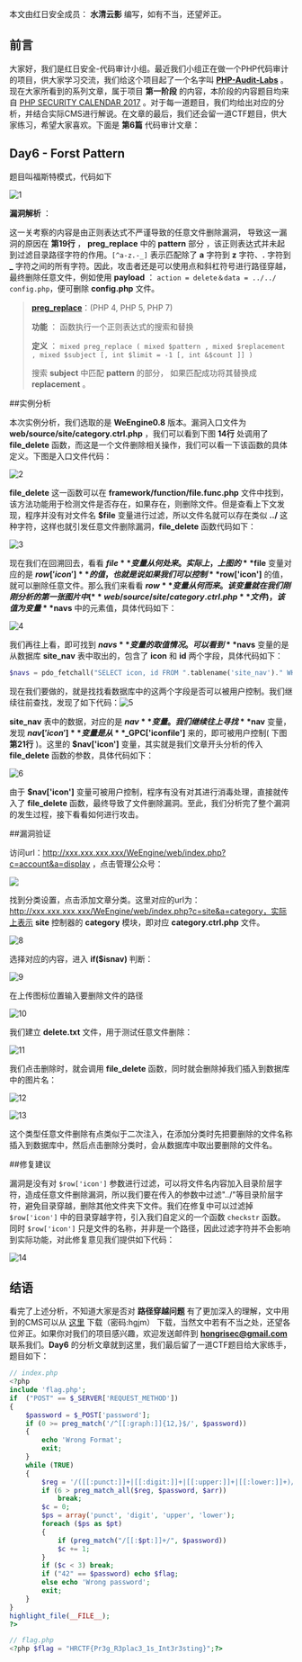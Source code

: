 本文由红日安全成员： **水清云影** 编写，如有不当，还望斧正。

## 前言

大家好，我们是红日安全-代码审计小组。最近我们小组正在做一个PHP代码审计的项目，供大家学习交流，我们给这个项目起了一个名字叫 [**PHP-Audit-Labs**](https://github.com/hongriSec/PHP-Audit-Labs) 。现在大家所看到的系列文章，属于项目 **第一阶段** 的内容，本阶段的内容题目均来自 [PHP SECURITY CALENDAR 2017](https://www.ripstech.com/php-security-calendar-2017/) 。对于每一道题目，我们均给出对应的分析，并结合实际CMS进行解说。在文章的最后，我们还会留一道CTF题目，供大家练习，希望大家喜欢。下面是 **第6篇** 代码审计文章：

## Day6 - Forst Pattern

题目叫福斯特模式，代码如下

![1](1.png)

**漏洞解析** ：

这一关考察的内容是由正则表达式不严谨导致的任意文件删除漏洞， 导致这一漏洞的原因在 **第19行** ， **preg_replace** 中的 **pattern** 部分 ，该正则表达式并未起到过滤目录路径字符的作用。`[^a-z.-_]`  表示匹配除了 **a** 字符到 **z** 字符、**.** 字符到 **_** 字符之间的所有字符。因此，攻击者还是可以使用点和斜杠符号进行路径穿越，最终删除任意文件，例如使用 **payload** ： `action = delete＆data = ../../ config.php`，便可删除 **config.php** 文件。

>[**preg_replace**](http://php.net/manual/zh/function.preg-replace.php)：(PHP 4, PHP 5, PHP 7)
>
>**功能** ： 函数执行一个正则表达式的搜索和替换
>
>**定义** ： `mixed preg_replace ( mixed $pattern , mixed $replacement , mixed $subject [, int $limit = -1 [, int &$count ]] )`
>
>搜索 **subject** 中匹配 **pattern** 的部分， 如果匹配成功将其替换成 **replacement** 。

##实例分析

本次实例分析，我们选取的是 **WeEngine0.8** 版本。漏洞入口文件为 **web/source/site/category.ctrl.php** ，我们可以看到下图 **14行** 处调用了 **file_delete** 函数，而这是一个文件删除相关操作，我们可以看一下该函数的具体定义。下图是入口文件代码：

![2](2.png)

 **file_delete** 这一函数可以在 **framework/function/file.func.php** 文件中找到，该方法功能用于检测文件是否存在，如果存在，则删除文件。但是查看上下文发现，程序并没有对文件名 **$file** 变量进行过滤，所以文件名就可以存在类似 **../** 这种字符，这样也就引发任意文件删除漏洞，**file_delete** 函数代码如下：

![3](3.png)

现在我们在回溯回去，看看 **$file** 变量从何处来。实际上，上图的 **$file** 变量对应的是 **$row['icon']** 的值，也就是说如果我们可以控制 **$row['icon']** 的值，就可以删除任意文件。那么我们来看看 **$row** 变量从何而来。该变量就在我们刚刚分析的第一张图片中( **web/source/site/category.ctrl.php** 文件)，该值为变量 **$navs** 中的元素值，具体代码如下：

![4](4.png)

我们再往上看，即可找到 **$navs** 变量的取值情况。可以看到 **$navs** 变量的是从数据库 **site_nav** 表中取出的，包含了 **icon** 和 **id** 两个字段，具体代码如下：

```php
$navs = pdo_fetchall("SELECT icon, id FROM ".tablename('site_nav')." WHERE id IN (SELECT nid FROM ".tablename('site_category')." WHERE id = {$id} OR parentid = '$id')", array(), 'id');
```

现在我们要做的，就是找找看数据库中的这两个字段是否可以被用户控制。我们继续往前查找，发现了如下代码：![5](5.png)

**site_nav** 表中的数据，对应的是 **$nav** 变量。我们继续往上寻找 **$nav** 变量，发现 **$nav['icon']** 变量是从 **$_GPC['iconfile']** 来的，即可被用户控制( 下图 **第21行** )。这里的 **$nav['icon']** 变量，其实就是我们文章开头分析的传入 **file_delete** 函数的参数，具体代码如下：

![6](6.png)

由于 **$nav['icon']** 变量可被用户控制，程序有没有对其进行消毒处理，直接就传入了 **file_delete** 函数，最终导致了文件删除漏洞。至此，我们分析完了整个漏洞的发生过程，接下看看如何进行攻击。

##漏洞验证

访问url：http://xxx.xxx.xxx.xxx/WeEngine/web/index.php?c=account&a=display ，点击管理公众号：

![](7.png)

找到分类设置，点击添加文章分类。这里对应的url为：http://xxx.xxx.xxx.xxx/WeEngine/web/index.php?c=site&a=category，实际上表示 **site** 控制器的 **category** 模块，即对应 **category.ctrl.php** 文件。

![8](8.png)

选择对应的内容，进入 **if($isnav)** 判断：

![9](9.png)


在上传图标位置输入要删除文件的路径

![10](10.png)

我们建立 **delete.txt** 文件，用于测试任意文件删除：

![11](11.png)

我们点击删除时，就会调用 **file_delete** 函数，同时就会删除掉我们插入到数据库中的图片名：

![12](12.png)

![13](13.png)

这个类型任意文件删除有点类似于二次注入，在添加分类时先把要删除的文件名称插入到数据库中，然后点击删除分类时，会从数据库中取出要删除的文件名。

##修复建议

漏洞是没有对 `$row['icon']` 参数进行过滤，可以将文件名内容加入目录阶层字符，造成任意文件删除漏洞，所以我们要在传入的参数中过滤"../"等目录阶层字符，避免目录穿越，删除其他文件夹下文件。我们在修复中可以过滤掉 `$row['icon']` 中的目录穿越字符，引入我们自定义的一个函数 `checkstr` 函数。同时 `$row['icon']` 只是文件的名称，并非是一个路径，因此过滤字符并不会影响到实际功能，对此修复意见我们提供如下代码：

![14](14.png)

## 结语

看完了上述分析，不知道大家是否对 **路径穿越问题** 有了更加深入的理解，文中用到的CMS可以从 [这里](https://pan.baidu.com/s/1dwZgXLBK_7It6qTVkamB_w  ) 下载（密码:hgjm） 下载，当然文中若有不当之处，还望各位斧正。如果你对我们的项目感兴趣，欢迎发送邮件到 **hongrisec@gmail.com** 联系我们。**Day6** 的分析文章就到这里，我们最后留了一道CTF题目给大家练手，题目如下：

```php
// index.php
<?php
include 'flag.php';
if  ("POST" == $_SERVER['REQUEST_METHOD'])
{
    $password = $_POST['password'];
    if (0 >= preg_match('/^[[:graph:]]{12,}$/', $password))
    {
        echo 'Wrong Format';
        exit;
    }
    while (TRUE)
    {
        $reg = '/([[:punct:]]+|[[:digit:]]+|[[:upper:]]+|[[:lower:]]+)/';
        if (6 > preg_match_all($reg, $password, $arr))
            break;
        $c = 0;
        $ps = array('punct', 'digit', 'upper', 'lower');
        foreach ($ps as $pt)
        {
            if (preg_match("/[[:$pt:]]+/", $password))
            $c += 1;
        }
        if ($c < 3) break;
        if ("42" == $password) echo $flag;
        else echo 'Wrong password';
        exit;
    }
}
highlight_file(__FILE__);
?>
```

```php
// flag.php
<?php $flag = "HRCTF{Pr3g_R3plac3_1s_Int3r3sting}";?>
```



